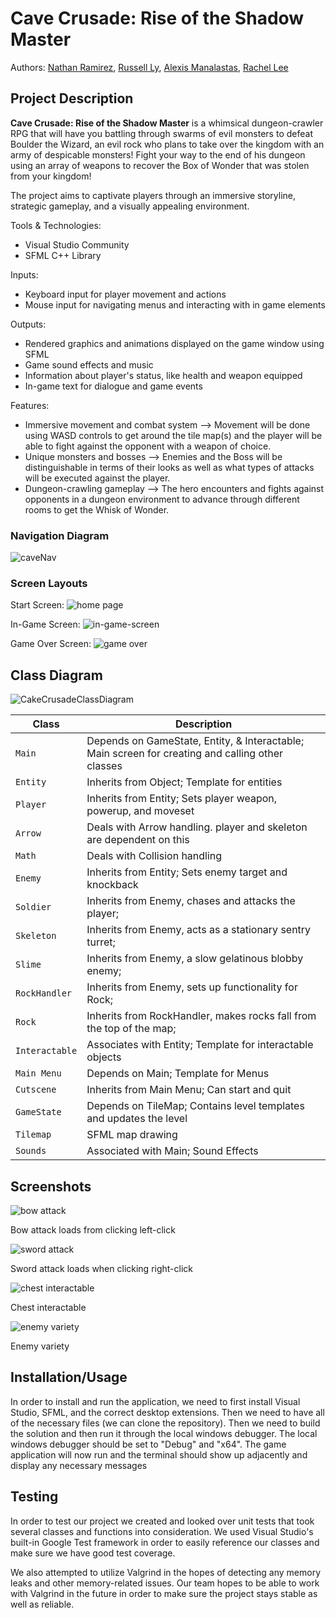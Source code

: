 # Cave Crusade: Rise of the Shadow Master
 Authors: [Nathan Ramirez](https://github.com/ramirez-nathan), 
            [Russell Ly](https://github.com/Ampherost), 
            [Alexis Manalastas](https://github.com/amana032), 
            [Rachel Lee](https://github.com/rache11ee)

## Project Description
 **Cave Crusade: Rise of the Shadow Master** is a whimsical dungeon-crawler RPG that will have you battling through swarms of evil monsters to defeat Boulder the Wizard, an evil rock who plans to take over the kingdom with an army of despicable monsters! Fight your way to the end of his dungeon using an array of weapons to recover the Box of Wonder that was stolen from your kingdom! 

The project aims to captivate players through an immersive storyline, strategic gameplay, and a visually appealing environment.

 Tools & Technologies:
* Visual Studio Community
* SFML C++ Library

 Inputs:
* Keyboard input for player movement and actions
* Mouse input for navigating menus and interacting with in game elements

 Outputs:
* Rendered graphics and animations displayed on the game window using SFML
* Game sound effects and music
* Information about player's status, like health and weapon equipped
* In-game text for dialogue and game events 

 Features:
 * Immersive movement and combat system --> Movement will be done using WASD controls to get around the tile map(s) and the player will be able to fight against the opponent with a weapon of choice.
 * Unique monsters and bosses --> Enemies and the Boss will be distinguishable in terms of their looks as well as what types of attacks will be executed against the player.
 * Dungeon-crawling gameplay --> The hero encounters and fights against opponents in a dungeon environment to advance through different rooms to get the Whisk of Wonder.

### Navigation Diagram
![caveNav](https://github.com/cs100/final-project-amana032-rlee205-rly014-nrami112/assets/156261930/e50224f3-62bc-40a0-8f93-a95e0ea631a8)


### Screen Layouts
Start Screen:
![home page](https://github.com/cs100/final-project-amana032-rlee205-rly014-nrami112/assets/156156677/3a4a98e1-0fb9-4123-8827-ccc4e3f329c3)

In-Game Screen:
![in-game-screen](https://github.com/cs100/final-project-amana032-rlee205-rly014-nrami112/assets/156156677/117fff29-f7d6-4bcb-a653-542f7f481f7f)

Game Over Screen:
![game over](https://github.com/cs100/final-project-amana032-rlee205-rly014-nrami112/assets/156156677/3302e9b2-aec1-468d-9c47-49bf13b52025)


## Class Diagram
![CakeCrusadeClassDiagram](https://github.com/cs100/final-project-amana032-rlee205-rly014-nrami112/assets/136412424/d2a5c061-6ec1-4a4d-84b2-7e3b3b2f16b1)

| Class | Description |
| --- | --- |
| `Main` | Depends on GameState, Entity, & Interactable; Main screen for creating and calling other classes |
| `Entity` | Inherits from Object; Template for entities |
| `Player` | Inherits from Entity; Sets player weapon, powerup, and moveset |
| `Arrow` | Deals with Arrow handling. player and skeleton are dependent on this | 
| `Math` | Deals with Collision handling |
| `Enemy` | Inherits from Entity; Sets enemy target and knockback |
| `Soldier` | Inherits from Enemy, chases and attacks the player; |
| `Skeleton` | Inherits from Enemy, acts as a stationary sentry turret; |
| `Slime` | Inherits from Enemy, a slow gelatinous blobby enemy; |
| `RockHandler` | Inherits from Enemy, sets up functionality for Rock;
| `Rock` |  Inherits from RockHandler, makes rocks fall from the top of the map; |
| `Interactable` | Associates with Entity; Template for interactable objects |
| `Main Menu` | Depends on Main; Template for Menus |
| `Cutscene` | Inherits from Main Menu; Can start and quit |
| `GameState` | Depends on TileMap; Contains level templates and updates the level |
| `Tilemap` | SFML map drawing |
| `Sounds` | Associated with Main; Sound Effects |

 
 
 ## Screenshots

![bow attack](https://github.com/cs100/final-project-amana032-rlee205-rly014-nrami112/assets/156156677/ab6562dd-6ad8-4456-8e14-e587b8c833b4)

 Bow attack loads from clicking left-click

 ![sword attack](https://github.com/cs100/final-project-amana032-rlee205-rly014-nrami112/assets/156156677/880a0052-b773-49ff-95fc-904cb93977f9)

 Sword attack loads when clicking right-click

![chest interactable](https://github.com/cs100/final-project-amana032-rlee205-rly014-nrami112/assets/156156677/d32fbc32-854b-494f-9128-0a49e29c9a7d)

 Chest interactable

![enemy variety](https://github.com/cs100/final-project-amana032-rlee205-rly014-nrami112/assets/156156677/dac396e3-4347-4b94-9d23-b9614b3841bd)

 Enemy variety




 ## Installation/Usage
 In order to install and run the application, we need to first install Visual Studio, SFML, and the correct desktop extensions. Then we need to have all of the necessary files (we can clone the repository). Then we need to build the solution and then run it through the local windows debugger. The local windows debugger should be set to "Debug" and "x64". The game application will now run and the terminal should show up adjacently and display any necessary messages

 ## Testing
 
In order to test our project we created and looked over unit tests that took several classes and functions into consideration. We used Visual Studio's built-in Google Test framework in order to easily reference our classes and make sure we have good test coverage. 

We also attempted to utilize Valgrind in the hopes of detecting any memory leaks and other memory-related issues. Our team hopes to be able to work with Valgrind in the future in order to make sure the project stays stable as well as reliable. 
